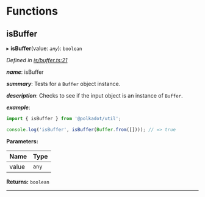 

# Functions

<a id="isbuffer"></a>

##  isBuffer

▸ **isBuffer**(value: *`any`*): `boolean`

*Defined in [is/buffer.ts:21](https://github.com/polkadot-js/common/blob/6506c10/packages/util/src/is/buffer.ts#L21)*

*__name__*: isBuffer

*__summary__*: Tests for a `Buffer` object instance.

*__description__*: Checks to see if the input object is an instance of `Buffer`.

*__example__*:   

```javascript
import { isBuffer } from '@polkadot/util';

console.log('isBuffer', isBuffer(Buffer.from([]))); // => true
```

**Parameters:**

| Name | Type |
| ------ | ------ |
| value | `any` |

**Returns:** `boolean`

___

